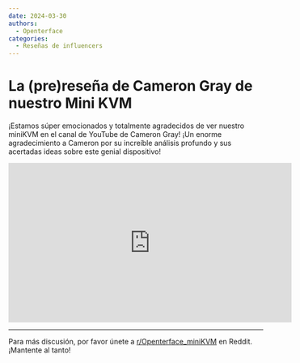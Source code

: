 ```yaml
---
date: 2024-03-30
authors:
  - Openterface
categories:
  - Reseñas de influencers
---
```


# La (pre)reseña de Cameron Gray de nuestro Mini KVM

¡Estamos súper emocionados y totalmente agradecidos de ver nuestro miniKVM en el canal de YouTube de Cameron Gray! ¡Un enorme agradecimiento a Cameron por su increíble análisis profundo y sus acertadas ideas sobre este genial dispositivo!

<iframe width="560" height="315" src="https://www.youtube.com/embed/xAEQpWyfY-c?si=BvkpZzJ8OfT2j8lr" title="YouTube video player" frameborder="0" allow="accelerometer; autoplay; clipboard-write; encrypted-media; gyroscope; picture-in-picture; web-share" referrerpolicy="strict-origin-when-cross-origin" allowfullscreen></iframe>

--------

Para más discusión, por favor únete a [r/Openterface_miniKVM](https://www.reddit.com/r/Openterface_miniKVM/) en Reddit. ¡Mantente al tanto!
